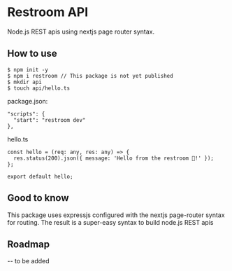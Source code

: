 # Restroom API

Node.js REST apis using nextjs page router syntax.

## How to use

```
$ npm init -y
$ npm i restroom // This package is not yet published
$ mkdir api
$ touch api/hello.ts
```

package.json:

```
"scripts": {
  "start": "restroom dev"
},
```

hello.ts

```
const hello = (req: any, res: any) => {
  res.status(200).json({ message: 'Hello from the restroom 🚽!' });
};

export default hello;

```

## Good to know

This package uses expressjs configured with the nextjs page-router syntax for routing. The result is a super-easy syntax to build node.js REST apis

## Roadmap

-- to be added
